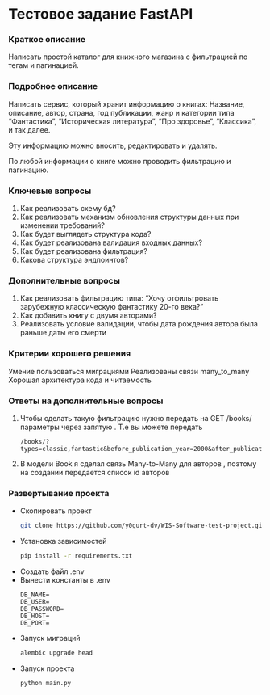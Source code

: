 # Тестовое задание FastAPI

### Краткое описание

 Написать простой каталог для книжного магазина с фильтрацией по тегам и пагинацией. 

### Подробное описание

Написать сервис, который хранит информацию о книгах: Название, описание, автор, страна, год публикации, жанр и категории типа “Фантастика”, “Историческая литература”, “Про здоровье”, “Классика”, и так далее. 

Эту информацию можно вносить, редактировать и удалять. 

По любой информации о книге можно проводить фильтрацию и пагинацию. 

### Ключевые вопросы

1. Как реализовать схему бд?
2. Как реализовать механизм обновления структуры данных при изменении
   требований?
3. Как будет выглядеть структура кода?
4. Как будет реализована валидация входных данных?
5. Как будет реализована фильтрация?
6. Какова структура эндпоинтов?

### Дополнительные вопросы

1. Как реализовать фильтрацию типа: “Хочу отфильтровать зарубежную классическую
   фантастику 20-го века?”
2. Как добавить книгу с двумя авторами?
3. Реализовать условие валидации, чтобы дата рождения автора была раньше даты
   его смерти

### Критерии хорошего решения

Умение пользоваться миграциями
Реализованы связи many_to_many
Хорошая архитектура кода и читаемость











### Ответы на дополнительные вопросы

1. Чтобы сделать такую фильтрацию нужно передать на GET /books/ параметры через запятую . Т.е вы можете передать 
   
   ```http
   /books/?types=classic,fantastic&before_publication_year=2000&after_publication_year=1901
   ```

2. В модели Book я сделал связь Many-to-Many для авторов , поэтому на создании передается список id авторов







### Развертывание проекта

-  Скопировать проект  
   ```bash
   git clone https://github.com/y0gurt-dv/WIS-Software-test-project.git
   ```
- Установка зависимостей
   ```bash
   pip install -r requirements.txt
   ```
- Создать файл .env
- Вынести константы в .env
   ```
   DB_NAME=
   DB_USER=
   DB_PASSWORD=
   DB_HOST=
   DB_PORT=
   ```
- Запуск миграций
   ```bash
   alembic upgrade head
   ```
- Запуск проекта
   ```bash
   python main.py
   ```




